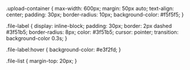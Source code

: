 .upload-container {
  max-width: 600px;
  margin: 50px auto;
  text-align: center;
  padding: 30px;
  border-radius: 10px;
  background-color: #f5f5f5;
}

.file-label {
  display: inline-block;
  padding: 30px;
  border: 2px dashed #3f51b5;
  border-radius: 8px;
  color: #3f51b5;
  cursor: pointer;
  transition: background-color 0.3s;
}

.file-label:hover {
  background-color: #e3f2fd;
}

.file-list {
  margin-top: 20px;
}